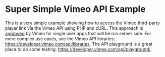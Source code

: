 # Super Simple Vimeo API Example
This is a very simple example showing how to access the Vimeo third-party player link via the Vimeo API using PHP and cURL. This approach is [approved](https://developer.vimeo.com/api/authentication#authenticated-requests) by Vimeo for single user apps that will be run server side. For more complex use cases, see the Vimeo API libraries: https://developer.vimeo.com/api/libraries. The API playground is a great place to do some testing: https://developer.vimeo.com/api/playground/.  
